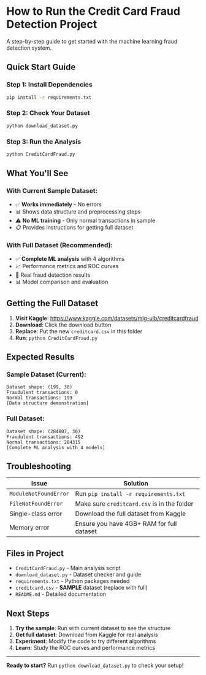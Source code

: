# How to Run the Credit Card Fraud Detection Project

A step-by-step guide to get started with the machine learning fraud detection system.

## Quick Start Guide

### Step 1: Install Dependencies
```bash
pip install -r requirements.txt
```

### Step 2: Check Your Dataset
```bash
python download_dataset.py
```

### Step 3: Run the Analysis
```bash
python CreditCardFraud.py
```

## What You'll See

### With Current Sample Dataset:
- ✅ **Works immediately** - No errors
- 📊 Shows data structure and preprocessing steps
- ⚠️ **No ML training** - Only normal transactions in sample
- 📋 Provides instructions for getting full dataset

### With Full Dataset (Recommended):
- ✅ **Complete ML analysis** with 4 algorithms
- 📈 Performance metrics and ROC curves
- 🎯 Real fraud detection results
- 📊 Model comparison and evaluation

## Getting the Full Dataset

1. **Visit Kaggle**: https://www.kaggle.com/datasets/mlg-ulb/creditcardfraud
2. **Download**: Click the download button
3. **Replace**: Put the new `creditcard.csv` in this folder
4. **Run**: `python CreditCardFraud.py`

## Expected Results

### Sample Dataset (Current):
```
Dataset shape: (199, 30)
Fraudulent transactions: 0
Normal transactions: 199
[Data structure demonstration]
```

### Full Dataset:
```
Dataset shape: (284807, 30)
Fraudulent transactions: 492
Normal transactions: 284315
[Complete ML analysis with 4 models]
```

## Troubleshooting

| Issue | Solution |
|-------|----------|
| `ModuleNotFoundError` | Run `pip install -r requirements.txt` |
| `FileNotFoundError` | Make sure `creditcard.csv` is in the folder |
| Single-class error | Download the full dataset from Kaggle |
| Memory error | Ensure you have 4GB+ RAM for full dataset |

## Files in Project

- `CreditCardFraud.py` - Main analysis script
- `download_dataset.py` - Dataset checker and guide
- `requirements.txt` - Python packages needed
- `creditcard.csv` - **SAMPLE** dataset (replace with full)
- `README.md` - Detailed documentation

## Next Steps

1. **Try the sample**: Run with current dataset to see the structure
2. **Get full dataset**: Download from Kaggle for real analysis
3. **Experiment**: Modify the code to try different algorithms
4. **Learn**: Study the ROC curves and performance metrics

---

**Ready to start?** Run `python download_dataset.py` to check your setup! 